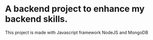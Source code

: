 # A backend project to enhance my backend skills.

This project is made with Javascript framework NodeJS and MongoDB